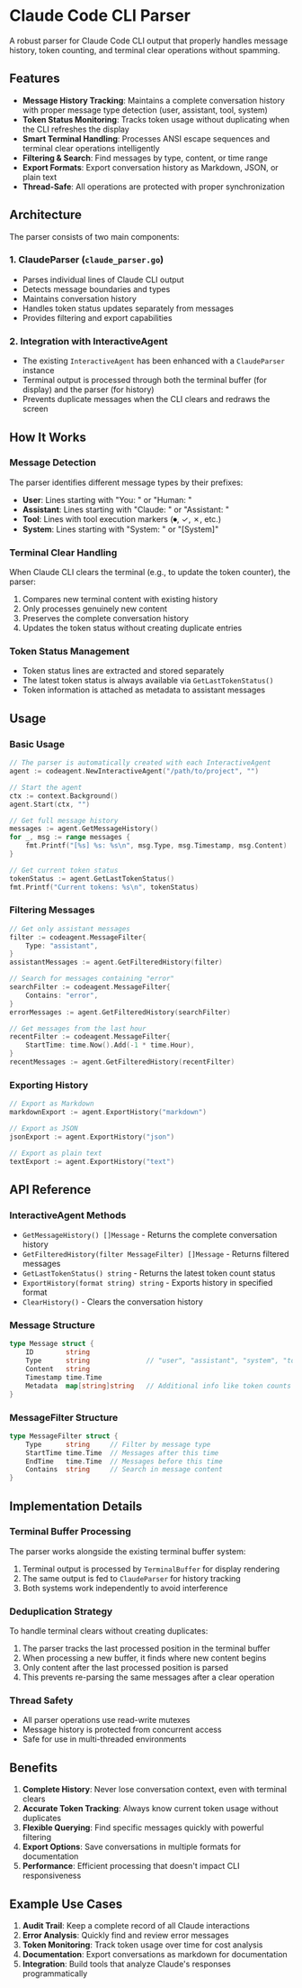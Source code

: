 # Claude Code CLI Parser

A robust parser for Claude Code CLI output that properly handles message history, token counting, and terminal clear operations without spamming.

## Features

- **Message History Tracking**: Maintains a complete conversation history with proper message type detection (user, assistant, tool, system)
- **Token Status Monitoring**: Tracks token usage without duplicating when the CLI refreshes the display
- **Smart Terminal Handling**: Processes ANSI escape sequences and terminal clear operations intelligently
- **Filtering & Search**: Find messages by type, content, or time range
- **Export Formats**: Export conversation history as Markdown, JSON, or plain text
- **Thread-Safe**: All operations are protected with proper synchronization

## Architecture

The parser consists of two main components:

### 1. ClaudeParser (`claude_parser.go`)
- Parses individual lines of Claude CLI output
- Detects message boundaries and types
- Maintains conversation history
- Handles token status updates separately from messages
- Provides filtering and export capabilities

### 2. Integration with InteractiveAgent
- The existing `InteractiveAgent` has been enhanced with a `ClaudeParser` instance
- Terminal output is processed through both the terminal buffer (for display) and the parser (for history)
- Prevents duplicate messages when the CLI clears and redraws the screen

## How It Works

### Message Detection
The parser identifies different message types by their prefixes:
- **User**: Lines starting with "You: " or "Human: "
- **Assistant**: Lines starting with "Claude: " or "Assistant: "
- **Tool**: Lines with tool execution markers (⏺, ✓, ✗, etc.)
- **System**: Lines starting with "System: " or "[System]"

### Terminal Clear Handling
When Claude CLI clears the terminal (e.g., to update the token counter), the parser:
1. Compares new terminal content with existing history
2. Only processes genuinely new content
3. Preserves the complete conversation history
4. Updates the token status without creating duplicate entries

### Token Status Management
- Token status lines are extracted and stored separately
- The latest token status is always available via `GetLastTokenStatus()`
- Token information is attached as metadata to assistant messages

## Usage

### Basic Usage

```go
// The parser is automatically created with each InteractiveAgent
agent := codeagent.NewInteractiveAgent("/path/to/project", "")

// Start the agent
ctx := context.Background()
agent.Start(ctx, "")

// Get full message history
messages := agent.GetMessageHistory()
for _, msg := range messages {
    fmt.Printf("[%s] %s: %s\n", msg.Type, msg.Timestamp, msg.Content)
}

// Get current token status
tokenStatus := agent.GetLastTokenStatus()
fmt.Printf("Current tokens: %s\n", tokenStatus)
```

### Filtering Messages

```go
// Get only assistant messages
filter := codeagent.MessageFilter{
    Type: "assistant",
}
assistantMessages := agent.GetFilteredHistory(filter)

// Search for messages containing "error"
searchFilter := codeagent.MessageFilter{
    Contains: "error",
}
errorMessages := agent.GetFilteredHistory(searchFilter)

// Get messages from the last hour
recentFilter := codeagent.MessageFilter{
    StartTime: time.Now().Add(-1 * time.Hour),
}
recentMessages := agent.GetFilteredHistory(recentFilter)
```

### Exporting History

```go
// Export as Markdown
markdownExport := agent.ExportHistory("markdown")

// Export as JSON
jsonExport := agent.ExportHistory("json")

// Export as plain text
textExport := agent.ExportHistory("text")
```

## API Reference

### InteractiveAgent Methods

- `GetMessageHistory() []Message` - Returns the complete conversation history
- `GetFilteredHistory(filter MessageFilter) []Message` - Returns filtered messages
- `GetLastTokenStatus() string` - Returns the latest token count status
- `ExportHistory(format string) string` - Exports history in specified format
- `ClearHistory()` - Clears the conversation history

### Message Structure

```go
type Message struct {
    ID        string
    Type      string              // "user", "assistant", "system", "tool"
    Content   string
    Timestamp time.Time
    Metadata  map[string]string   // Additional info like token counts
}
```

### MessageFilter Structure

```go
type MessageFilter struct {
    Type      string     // Filter by message type
    StartTime time.Time  // Messages after this time
    EndTime   time.Time  // Messages before this time
    Contains  string     // Search in message content
}
```

## Implementation Details

### Terminal Buffer Processing
The parser works alongside the existing terminal buffer system:
1. Terminal output is processed by `TerminalBuffer` for display rendering
2. The same output is fed to `ClaudeParser` for history tracking
3. Both systems work independently to avoid interference

### Deduplication Strategy
To handle terminal clears without creating duplicates:
1. The parser tracks the last processed position in the terminal buffer
2. When processing a new buffer, it finds where new content begins
3. Only content after the last processed position is parsed
4. This prevents re-parsing the same messages after a clear operation

### Thread Safety
- All parser operations use read-write mutexes
- Message history is protected from concurrent access
- Safe for use in multi-threaded environments

## Benefits

1. **Complete History**: Never lose conversation context, even with terminal clears
2. **Accurate Token Tracking**: Always know current token usage without duplicates
3. **Flexible Querying**: Find specific messages quickly with powerful filtering
4. **Export Options**: Save conversations in multiple formats for documentation
5. **Performance**: Efficient processing that doesn't impact CLI responsiveness

## Example Use Cases

1. **Audit Trail**: Keep a complete record of all Claude interactions
2. **Error Analysis**: Quickly find and review error messages
3. **Token Monitoring**: Track token usage over time for cost analysis
4. **Documentation**: Export conversations as markdown for documentation
5. **Integration**: Build tools that analyze Claude's responses programmatically